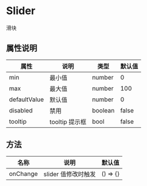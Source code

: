 # Slider

滑块

## 属性说明

| 属性         | 说明           | 类型    | 默认值 |
| ------------ | -------------- | ------- | ------ |
| min          | 最小值         | number  | 0      |
| max          | 最大值         | number  | 100    |
| defaultValue | 默认值         | number  | 0      |
| disabled     | 禁用           | boolean | false  |
| tooltip      | tooltip 提示框 | bool    | false  |

## 方法

| 名称     | 说明                | 默认值   |
| -------- | ------------------- | -------- |
| onChange | slider 值修改时触发 | () => {} |
